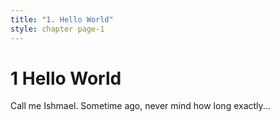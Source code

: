 ```yaml
---
title: "1. Hello World"
style: chapter page-1
---
```


# **1** Hello World

Call me Ishmael. Sometime ago, never mind how long exactly...